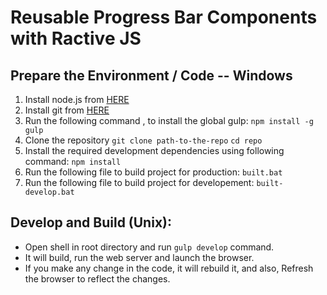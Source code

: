 # Reusable Progress Bar Components with Ractive JS

## Prepare the Environment / Code -- Windows
1. Install node.js from [HERE](https://nodejs.org/en/download)
2. Install git from [HERE](https://git-scm.com/downloads)
3. Run the following command , to install the global gulp:
```npm install -g gulp```
4. Clone the repository
```git clone path-to-the-repo```
```cd repo```
5. Install the required development dependencies using following command:
```npm install```
6. Run the following file to build project for production:
```built.bat```
7. Run the following file to build project for developement:
```built-develop.bat```

## Develop and Build (Unix):
* Open shell in root directory and run ``gulp develop`` command.
* It will build, run the web server and launch the browser.
* If you make any change in the code, it will rebuild it, and also, Refresh the browser to reflect the changes.